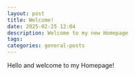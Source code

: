 ```yaml
---
layout: post
title: Welcome!
date: 2025-02-25 12:04
description: Welcome to my new Homepage
tags:
categories: general-posts
---
```


Hello and welcome to my Homepage!
